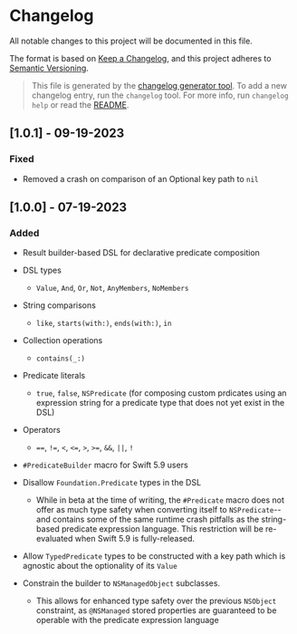 # Changelog
All notable changes to this project will be documented in this file.

The format is based on [Keep a Changelog](https://keepachangelog.com/en/1.0.0/),
and this project adheres to [Semantic Versioning](https://semver.org/spec/v2.0.0.html).

> This file is generated by the [changelog generator tool](https://github.com/pg8wood/changelog-generator). To add a new changelog entry, run the `changelog` tool. For more info, run `changelog help` or read the [README](https://github.com/pg8wood/changelog-generator#readme).


<!--Latest Release-->
## [1.0.1] - 09-19-2023

### Fixed
- Removed a crash on comparison of an Optional key path to `nil`

## [1.0.0] - 07-19-2023

### Added
- Result builder-based DSL for declarative predicate composition
- DSL types
  - `Value`, `And`, `Or`, `Not`, `AnyMembers`, `NoMembers`
- String comparisons
  - `like`, `starts(with:)`, `ends(with:)`, `in`
- Collection operations
  - `contains(_:)`
- Predicate literals
  - `true`, `false`, `NSPredicate` (for composing custom prdicates using an expression string for a predicate type that does not yet exist in the DSL)
- Operators
  - `==`, `!=`, `<`, `<=`, `>`, `>=`, `&&`, `||`, `!`

- `#PredicateBuilder` macro for Swift 5.9 users
- Disallow `Foundation.Predicate` types in the DSL
  - While in beta at the time of writing, the `#Predicate` macro does not offer as much type safety when converting itself to `NSPredicate`--and contains some of the same runtime crash pitfalls as the string-based predicate expression language. This restriction will be re-evaluated when Swift 5.9 is fully-released.
- Allow `TypedPredicate` types to be constructed with a key path which is agnostic about the optionality of its `Value`
- Constrain the builder to `NSManagedObject` subclasses.
  - This allows for enhanced type safety over the previous `NSObject` constraint, as `@NSManaged` stored properties are guaranteed to be operable with the predicate expression language
